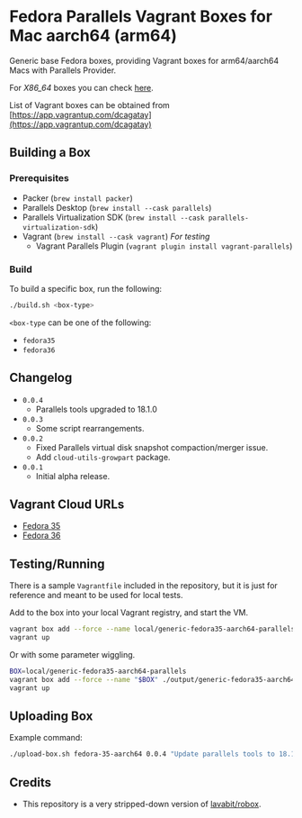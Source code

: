 
# Fedora Parallels Vagrant Boxes for Mac aarch64 (arm64)

Generic base Fedora boxes, providing Vagrant boxes for arm64/aarch64 Macs with Parallels Provider.

For *X86_64* boxes you can check [here](https://app.vagrantup.com/generic).

List of Vagrant boxes can be obtained from [https://app.vagrantup.com/dcagatay](https://app.vagrantup.com/dcagatay)

## Building a Box

### Prerequisites

- Packer (`brew install packer`)
- Parallels Desktop (`brew install --cask parallels`)
- Parallels Virtualization SDK (`brew install --cask parallels-virtualization-sdk`)
- Vagrant (`brew install --cask vagrant`) *For testing*
  - Vagrant Parallels Plugin (`vagrant plugin install vagrant-parallels`)

### Build

To build a specific box, run the following:

```bash
./build.sh <box-type>
```

`<box-type` can be one of the following:

- `fedora35`
- `fedora36`

## Changelog

- `0.0.4`
  - Parallels tools upgraded to 18.1.0
- `0.0.3`
  - Some script rearrangements.
- `0.0.2`
  - Fixed Parallels virtual disk snapshot compaction/merger issue.
  - Add `cloud-utils-growpart` package.
- `0.0.1`
  - Initial alpha release.

## Vagrant Cloud URLs

- [Fedora 35](https://app.vagrantup.com/dcagatay/boxes/fedora-35-aarch64)
- [Fedora 36](https://app.vagrantup.com/dcagatay/boxes/fedora-36-aarch64)

## Testing/Running

There is a sample `Vagrantfile` included in the repository, but it is just for reference and meant to be used for local tests.

Add to the box into your local Vagrant registry, and start the VM.

```bash
vagrant box add --force --name local/generic-fedora35-aarch64-parallels ./output/generic-fedora35-aarch64-parallels-0.0.2.box
vagrant up
```

Or with some parameter wiggling.

```bash
BOX=local/generic-fedora35-aarch64-parallels
vagrant box add --force --name "$BOX" ./output/generic-fedora35-aarch64-parallels-0.0.2.box
vagrant up
```

## Uploading Box

Example command:

```bash
./upload-box.sh fedora-35-aarch64 0.0.4 "Update parallels tools to 18.1.0" ./output/generic-fedora35-aarch64-parallels-0.0.2.box
```

## Credits

- This repository is a very stripped-down version of [lavabit/robox](https://github.com/lavabit/robox).
